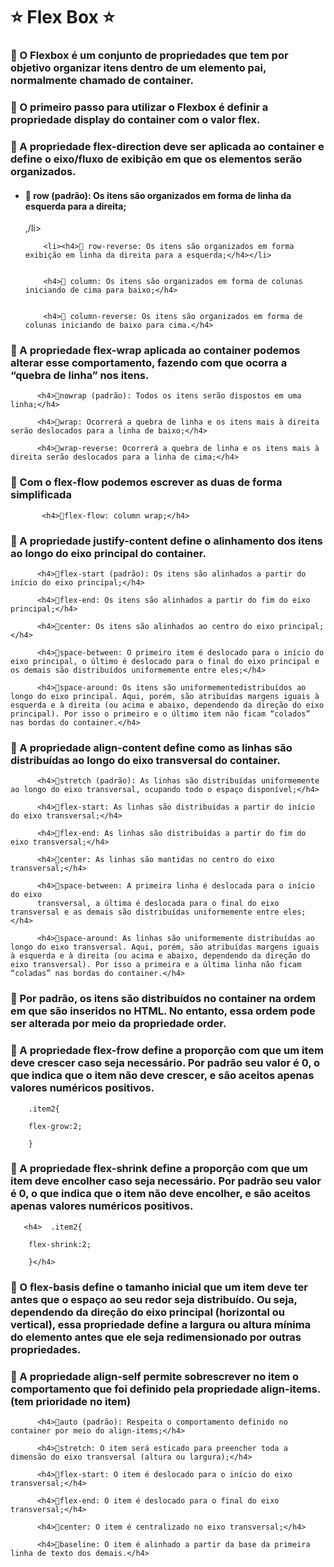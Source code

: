 <h1>⭐️ Flex Box ⭐️</h1>

<h3>🔺 O Flexbox é um conjunto de propriedades que tem por objetivo organizar itens dentro de um elemento pai, normalmente chamado de container.</h3>

<h3>🔺 O primeiro passo para utilizar o Flexbox é definir a propriedade display do container com o valor flex.</h3>

<h3>🔺 A propriedade flex-direction deve ser aplicada ao container e define o eixo/fluxo de exibição em que os elementos serão organizados.</h3>

<ul>
       <li> <h4>🔸 row (padrão): Os itens são organizados em forma de linha da esquerda para a direita;</h4>,/li>
        

        <li><h4>🔸 row-reverse: Os itens são organizados em forma exibição em linha da direita para a esquerda;</h4></li>
        

        <h4>🔸 column: Os itens são organizados em forma de colunas iniciando de cima para baixo;</h4>
        

        <h4>🔸 column-reverse: Os itens são organizados em forma de colunas iniciando de baixo para cima.</h4>
</ul>

<h3>🔺 A propriedade flex-wrap aplicada ao container podemos alterar esse comportamento, fazendo com que ocorra a “quebra de linha” nos itens.</h3>
 
          <h4>🔸nowrap (padrão): Todos os itens serão dispostos em uma linha;</h4>

          <h4>🔸wrap: Ocorrerá a quebra de linha e os itens mais à direita serão deslocados para a linha de baixo;</h4>

          <h4>🔸wrap-reverse: Ocorrerá a quebra de linha e os itens mais à direita serão deslocados para a linha de cima;</h4>

<h3>🔺 Com o flex-flow podemos escrever as duas de forma simplificada</h3>

           <h4>🔸flex-flow: column wrap;</h4>

<h3>🔺 A propriedade justify-content define o alinhamento dos itens ao longo do eixo principal do container.</h3>

          <h4>🔸flex-start (padrão): Os itens são alinhados a partir do início do eixo principal;</h4>
          
          <h4>🔸flex-end: Os itens são alinhados a partir do fim do eixo principal;</h4>

          <h4>🔸center: Os itens são alinhados ao centro do eixo principal;</h4>
          
          <h4>🔸space-between: O primeiro item é deslocado para o início do eixo principal, o último é deslocado para o final do eixo principal e os demais são distribuídos uniformemente entre eles;</h4>

          <h4>🔸space-around: Os itens são uniformementedistribuídos ao longo do eixo principal. Aqui, porém, são atribuídas margens iguais à esquerda e à direita (ou acima e abaixo, dependendo da direção do eixo principal). Por isso o primeiro e o último item não ficam “colados” nas bordas do container.</h4>

<h3>🔺 A propriedade align-content define como as linhas são distribuídas ao longo do eixo transversal do container. </h3>

          <h4>🔸stretch (padrão): As linhas são distribuídas uniformemente ao longo do eixo transversal, ocupando todo o espaço disponível;</h4>
          
          <h4>🔸flex-start: As linhas são distribuídas a partir do início do eixo transversal;</h4>

          <h4>🔸flex-end: As linhas são distribuídas a partir do fim do eixo transversal;</h4>
          
          <h4>🔸center: As linhas são mantidas no centro do eixo transversal;</h4>
         
          <h4>🔸space-between: A primeira linha é deslocada para o início do eixo 
          transversal, a última é deslocada para o final do eixo transversal e as demais são distribuídas uniformemente entre eles;</h4>
          
          <h4>🔸space-around: As linhas são uniformemente distribuídas ao longo do eixo transversal. Aqui, porém, são atribuídas margens iguais à esquerda e à direita (ou acima e abaixo, dependendo da direção do eixo transversal). Por isso a primeira e a última linha não ficam “coladas” nas bordas do container.</h4>

<h3>🔺 Por padrão, os itens são distribuídos no container na ordem em que são inseridos no HTML. No entanto, essa ordem pode ser alterada por meio da propriedade order.</h3>

<h3>🔺 A propriedade flex-frow define a proporção com que um item deve crescer caso seja necessário. Por padrão seu valor é 0, o que indica que o item não deve crescer, e são aceitos apenas valores numéricos positivos.</h3>
 
        .item2{

        flex-grow:2;

        }

<h3>🔺 A propriedade flex-shrink define a proporção com que um item deve encolher caso seja necessário. Por padrão seu valor é 0, o que indica que o item não deve encolher, e são aceitos apenas valores numéricos positivos.</h3>

       <h4>  .item2{

        flex-shrink:2;

        }</h4>


<h3>🔺 O flex-basis define o tamanho inicial que um item deve ter antes que o espaço ao seu redor seja distribuído. Ou seja, dependendo da direção do eixo principal (horizontal ou vertical), essa propriedade define a largura ou altura mínima do elemento antes que ele seja redimensionado por outras propriedades.</h3>

<h3>🔺  A propriedade align-self permite sobrescrever no item o comportamento que foi definido pela propriedade align-items.(tem prioridade no item)</h3>

          <h4>🔸auto (padrão): Respeita o comportamento definido no container por meio do align-items;</h4>
        
          <h4>🔸stretch: O item será esticado para preencher toda a dimensão do eixo transversal (altura ou largura);</h4>

          <h4>🔸flex-start: O item é deslocado para o início do eixo transversal;</h4>
        
          <h4>🔸flex-end: O item é deslocado para o final do eixo transversal;</h4>
          
          <h4>🔸center: O item é centralizado no eixo transversal;</h4>

          <h4>🔸baseline: O item é alinhado a partir da base da primeira linha de texto dos demais.</h4>





